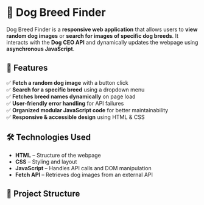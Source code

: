 # 🐶 Dog Breed Finder  

Dog Breed Finder is a **responsive web application** that allows users to **view random dog images** or **search for images of specific dog breeds**. It interacts with the **Dog CEO API** and dynamically updates the webpage using **asynchronous JavaScript**.

## 🚀 Features  
✅ **Fetch a random dog image** with a button click  
✅ **Search for a specific breed** using a dropdown menu  
✅ **Fetches breed names dynamically** on page load  
✅ **User-friendly error handling** for API failures  
✅ **Organized modular JavaScript code** for better maintainability  
✅ **Responsive & accessible design** using HTML & CSS  

## 🛠️ Technologies Used  
- **HTML** – Structure of the webpage  
- **CSS** – Styling and layout  
- **JavaScript** – Handles API calls and DOM manipulation  
- **Fetch API** – Retrieves dog images from an external API  

## 📂 Project Structure  

